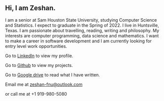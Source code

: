 ## Hi, I am Zeshan.

I am a senior at Sam Houston State University, studying Computer Science and Statistics. I expect to graduate in the Spring of 2022. I live in Huntsville, Texas. I am passionate about travelling, reading, writing and philosophy. My interests are computer programming, data science and mathematics. I want to make a career in software development and I am currently looking for entry level work opportunities. 

Go to [LinkedIn](https://www.linkedin.com/in/Zeshan-Fnu/) to view my profile.

Go to [Github](https://github.com/Zeshan-Fnu) to view my projects.

Go to [Google drive](https://drive.google.com/drive/folders/1uaRxFfPkxld0ZSqTHA2dyBpOHT6ObSgn?usp=sharing) to read what I have written.

Email me at zeshan-fnu@outlook.com

or call me at +1 919-980-5080
